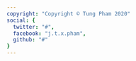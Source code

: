 ```yaml
---
copyright: "Copyright © Tung Pham 2020"
social: {
  twitter: "#",
  facebook: "j.t.x.pham",
  github: "#"
}
---
```

